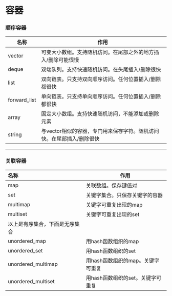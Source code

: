 # 容器

### 顺序容器

| 名称         | 作用                                                         |
| ------------ | ------------------------------------------------------------ |
| vector       | 可变大小数组。支持随机访问。在尾部之外的地方插入/删除可能很慢 |
| deque        | 双端队列。支持快速随机访问。在头尾插入/删除很快              |
| list         | 双向链表。只支持双向顺序访问。任何位置插入/删除都很快        |
| forward_list | 单向链表。只支持单向顺序访问。任何位置插入/删除都很快        |
| array        | 固定大小数组。支持快速随机访问，不能添加或删除元素           |
| string       | 与vector相似的容器，专门用来保存字符。随机访问快。在尾部插入/删除很快 |

------

### 关联容器

| 名称                           | 作用                              |
| :----------------------------- | --------------------------------- |
| map                            | 关联数组。保存键值对              |
| set                            | 关键字集合。只保存关键字的容器    |
| multimap                       | 关键字可重复出现的map             |
| multiset                       | 关键字可重复出现的set             |
| 以上是有序集合，下面是无序集合 |                                   |
| unordered_map                  | 用hash函数组织的map               |
| unordered_set                  | 用hash函数组织的set               |
| unordered_multimap             | 用hash函数组织的map。关键字可重复 |
| unordered_multiset             | 用hash函数组织的set。关键字可重复 |

